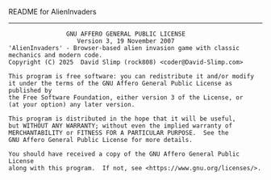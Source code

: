 README for AlienInvaders


----
                    GNU AFFERO GENERAL PUBLIC LICENSE
                       Version 3, 19 November 2007
    'AlienInvaders' - Browser-based alien invasion game with classic mechanics and modern code.
    Copyright (C) 2025  David Slimp (rock808) <coder@David-Slimp.com>

    This program is free software: you can redistribute it and/or modify
    it under the terms of the GNU Affero General Public License as published by
    the Free Software Foundation, either version 3 of the License, or
    (at your option) any later version.

    This program is distributed in the hope that it will be useful,
    but WITHOUT ANY WARRANTY; without even the implied warranty of
    MERCHANTABILITY or FITNESS FOR A PARTICULAR PURPOSE.  See the
    GNU Affero General Public License for more details.

    You should have received a copy of the GNU Affero General Public License
    along with this program.  If not, see <https://www.gnu.org/licenses/>.

